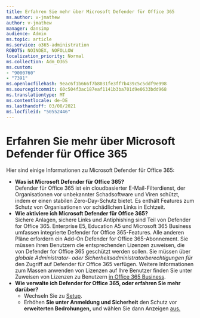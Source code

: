 ```yaml
---
title: Erfahren Sie mehr über Microsoft Defender für Office 365
ms.author: v-jmathew
author: v-jmathew
manager: dansimp
audience: Admin
ms.topic: article
ms.service: o365-administration
ROBOTS: NOINDEX, NOFOLLOW
localization_priority: Normal
ms.collection: Adm_O365
ms.custom:
- "9000760"
- "7391"
ms.openlocfilehash: 9eac6f1b666f7b8031fe3ff7b439c5c5ddf9e998
ms.sourcegitcommit: 60c504f3ac187eaf1141b3ba701d9e0633bdd968
ms.translationtype: MT
ms.contentlocale: de-DE
ms.lasthandoff: 03/08/2021
ms.locfileid: "50552446"
---
```

# <a name="learn-about-microsoft-defender-for-office-365"></a>Erfahren Sie mehr über Microsoft Defender für Office 365

Hier sind einige Informationen zu Microsoft Defender für Office 365:

- **Was ist Microsoft Defender für Office 365?**  
    Defender für Office 365 ist ein cloudbasierter E-Mail-Filterdienst, der Organisationen vor unbekannter Schadsoftware und Viren schützt, indem er einen stabilen Zero-Day-Schutz bietet. Es enthält Features zum Schutz von Organisationen vor schädlichen Links in Echtzeit.
- **Wie aktiviere ich Microsoft Defender für Office 365?**  
    Sichere Anlagen, sichere Links und Antiphishing sind Teil von Defender for Office 365. Enterprise E5, Education A5 und Microsoft 365 Business umfassen integrierte Defender for Office 365-Features. Alle anderen Pläne erfordern ein Add-On Defender for Office 365-Abonnement. Sie müssen ihren Benutzern die entsprechenden Lizenzen zuweisen, die von Defender for Office 365 geschützt werden sollen. Sie müssen über *globale Administrator- oder* *Sicherheitsadministratorberechtigungen für* den Zugriff auf Defender für Office 365 verfügen. Weitere Informationen zum Massen anwenden von Lizenzen auf Ihre Benutzer finden Sie unter Zuweisen von Lizenzen zu Benutzern [in Office 365 Business](https://go.microsoft.com/fwlink/?linkid=2093435).
- **Wie verwalte ich Defender for Office 365, oder erfahren Sie mehr darüber?**  
  - Wechseln Sie zu [Setup](https://go.microsoft.com/fwlink/p/?linkid=2075721).  
  - Erhöhen **Sie unter Anmeldung und Sicherheit** den Schutz vor **erweiterten Bedrohungen,** und wählen Sie dann Anzeigen [aus.](https://go.microsoft.com/fwlink/?linkid=2109302)
